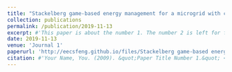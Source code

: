 ```yaml
---
title: "Stackelberg game-based energy management for a microgrid with commercial buildings considering correalted weather uncertainties"
collection: publications
permalink: /publication/2019-11-13
excerpt: #'This paper is about the number 1. The number 2 is left for future work.'
date: 2019-11-13
venue: 'Journal 1'
paperurl: 'http://eecsfeng.github.io/files/Stackelberg game-based energy management for a microgrid with commercial buildings considering correalted weather uncertainties.pdf'
citation: #'Your Name, You. (2009). &quot;Paper Title Number 1.&quot; <i>Journal 1</i>. 1(1).'
---
```


